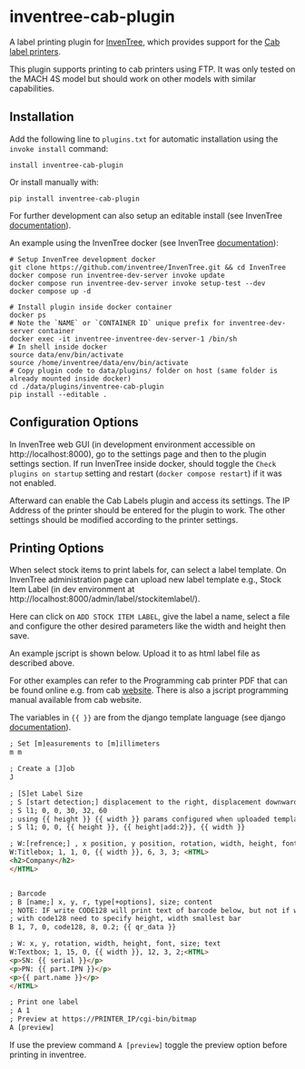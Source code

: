 # inventree-cab-plugin

A label printing plugin for [InvenTree](https://inventree.org/), which provides support for the [Cab label printers](https://www.cab.de/en/marking/label-printer/).

This plugin supports printing to cab printers using FTP. It was only tested on the MACH 4S model but should work on other models with similar capabilities.

## Installation

Add the following line to `plugins.txt` for automatic installation using the `invoke install` command:

```text
install inventree-cab-plugin
```

Or install manually with:

```shell
pip install inventree-cab-plugin
```

For further development can also setup an editable install (see InvenTree [documentation](https://docs.inventree.org/en/latest/extend/how_to_plugin/#local-plugin-development)).

An example using the InvenTree docker (see InvenTree [documentation](https://docs.inventree.org/en/latest/start/docker_dev/#docker-development-server)):

```shell
# Setup InvenTree development docker
git clone https://github.com/inventree/InvenTree.git && cd InvenTree
docker compose run inventree-dev-server invoke update
docker compose run inventree-dev-server invoke setup-test --dev
docker compose up -d

# Install plugin inside docker container
docker ps 
# Note the `NAME` or `CONTAINER ID` unique prefix for inventree-dev-server container
docker exec -it inventree-inventree-dev-server-1 /bin/sh
# In shell inside docker
source data/env/bin/activate
source /home/inventree/data/env/bin/activate
# Copy plugin code to data/plugins/ folder on host (same folder is already mounted inside docker)
cd ./data/plugins/inventree-cab-plugin
pip install --editable .
```

## Configuration Options

In InvenTree web GUI (in development environment accessible on http://localhost:8000), go to the settings page and then to the plugin settings section.
If run InvenTree inside docker, should toggle the `Check plugins on startup` setting and restart (`docker compose restart`) if it was not enabled.

Afterward can enable the Cab Labels plugin and access its settings.
The IP Address of the printer should be entered for the plugin to work. The other settings should be modified according to the printer settings.

## Printing Options

When select stock items to print labels for, can select a label template.
On InvenTree administration page can upload new label template e.g., Stock Item Label (in dev environment at http://localhost:8000/admin/label/stockitemlabel/).

Here can click on `ADD STOCK ITEM LABEL`, give the label a name, select a file and configure the other desired parameters like the width and height then save.

An example jscript is shown below. Upload it to as html label file as described above. 

For other examples can refer to the Programming cab printer PDF that can be found online e.g. from cab [website](https://www.cab.de/media/pushfile.cfm?file=3963). There is also a jscript programming manual available from cab website.

The variables in `{{ }}` are from the django template language (see django [documentation](https://docs.djangoproject.com/en/5.0/topics/templates/)).

```html
; Set [m]easurements to [m]illimeters
m m

; Create a [J]ob
J

; [S]et Label Size
; S [start detection;] displacement to the right, displacement downwards, height, height + gap, width
; S l1; 0, 0, 30, 32, 60
; using {{ height }} {{ width }} params configured when uploaded template jscript
; S l1; 0, 0, {{ height }}, {{ height|add:2}}, {{ width }}

; W:[refrence;] , x position, y position, rotation, width, height, font, size; text
W:Titlebox; 1, 1, 0, {{ width }}, 6, 3, 3; <HTML>
<h2>Company</h2>
</HTML>


; Barcode
; B [name;] x, y, r, type[+options], size; content
; NOTE: IF write CODE128 will print text of barcode below, but not if write CODE128
; with code128 need to specify height, width smallest bar
B 1, 7, 0, code128, 8, 0.2; {{ qr_data }}

; W: x, y, rotation, width, height, font, size; text
W:Textbox; 1, 15, 0, {{ width }}, 12, 3, 2;<HTML>
<p>SN: {{ serial }}</p>
<p>PN: {{ part.IPN }}</p>
<p>{{ part.name }}</p>
</HTML>

; Print one label
; A 1
; Preview at https://PRINTER_IP/cgi-bin/bitmap
A [preview]
```

If use the preview command `A [preview]` toggle the preview option before printing in inventree.
